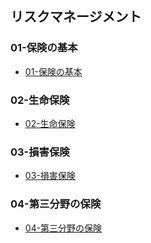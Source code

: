 ## リスクマネージメント
### 01-保険の基本
- [01-保険の基本](./2_link/01.html)
### 02-生命保険
- [02-生命保険](./2_link/02.html)
### 03-損害保険
- [03-損害保険](./2_link/03.html)
### 04-第三分野の保険
- [04-第三分野の保険](./2_link/04.html)
